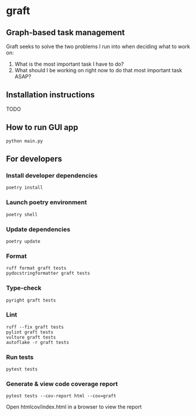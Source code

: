 # graft

## Graph-based task management

Graft seeks to solve the two problems I run into when deciding what to work on:
1. What is the most important task I have to do?
2. What should I be working on right now to do that most important task ASAP?

## Installation instructions
TODO

## How to run GUI app
```
python main.py
```

## For developers
### Install developer dependencies
```
poetry install
```

### Launch poetry environment
```
poetry shell
```

### Update dependencies
```
poetry update
```

### Format
```
ruff format graft tests
pydocstringformatter graft tests
```

### Type-check
```
pyright graft tests
```

### Lint
```
ruff --fix graft tests
pylint graft tests
vulture graft tests
autoflake -r graft tests
```

### Run tests
```
pytest tests
```
### Generate & view code coverage report
```
pytest tests --cov-report html --cov=graft
```

Open htmlcov/index.html in a browser to view the report

